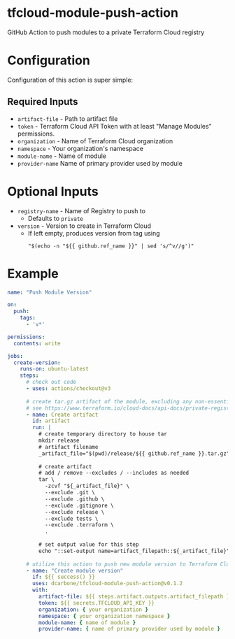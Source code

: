 # tfcloud-module-push-action
GitHub Action to push modules to a private Terraform Cloud registry

# Configuration

Configuration of this action is super simple:

## Required Inputs

* `artifact-file` - Path to artifact file
* `token` - Terraform Cloud API Token with at least "Manage Modules" permissions.
* `organization` - Name of Terraform Cloud organization
* `namespace` - Your organization's namespace
* `module-name` - Name of module
* `provider-name` Name of primary provider used by module
 
# Optional Inputs 

* `registry-name` - Name of Registry to push to
  * Defaults to `private`
* `version` - Version to create in Terraform Cloud
  * If left empty, produces version from tag using
    ```
    "$(echo -n "${{ github.ref_name }}" | sed 's/^v//g')"
    ```

# Example

```yaml
name: "Push Module Version"

on:
  push:
    tags:
      - 'v*'

permissions:
  contents: write

jobs:
  create-version:
    runs-on: ubuntu-latest
    steps:
      # check out code
      - uses: actions/checkout@v3
      
      # create tar.gz artifact of the module, excluding any non-essential file
      # see https://www.terraform.io/cloud-docs/api-docs/private-registry/modules#add-a-module-version-private-module
      - name: Create artifact
        id: artifact
        run: |
          # create temporary directory to house tar
          mkdir release
          # artifact filename
          _artifact_file="$(pwd)/release/${{ github.ref_name }}.tar.gz"
          
          # create artifact
          # add / remove --excludes / --includes as needed
          tar \
            -zcvf "${_artifact_file}" \
            --exclude .git \
            --exclude .github \
            --exclude .gitignore \
            --exclude release \
            --exclude tests \
            --exclude .terraform \
            .
          
          # set output value for this step
          echo "::set-output name=artifact_filepath::${_artifact_file}"
      
      # utilize this action to push new module version to Terraform Cloud
      - name: "Create module version"
        if: ${{ success() }}
        uses: dcarbone/tfcloud-module-push-action@v0.1.2
        with:
          artifact-file: ${{ steps.artifact.outputs.artifact_filepath }}
          token: ${{ secrets.TFCLOUD_API_KEY }}
          organization: { your organization }
          namespace: { your organization namespace }
          module-name: { name of module }
          provider-name: { name of primary provider used by module }
```